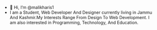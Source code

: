 - 👋 Hi, I’m @malikharis1
- I am a Student, Web Developer And Designer currently living in Jammu And Kashmir.My Interests Range From Design To Web Development. I am also interested in Programming, Technology, And Education.

<!---
malikharis1/malikharis1 is a ✨ special ✨ repository because its `README.md` (this file) appears on your GitHub profile.
You can click the Preview link to take a look at your changes.
--->
